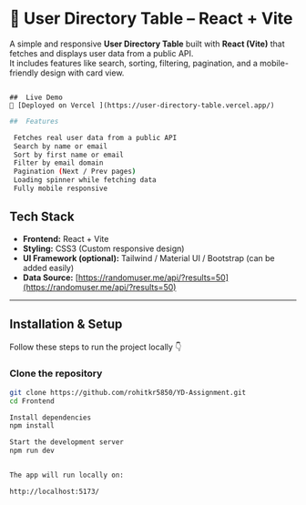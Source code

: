 # 👥 User Directory Table – React + Vite

A simple and responsive **User Directory Table** built with **React (Vite)** that fetches and displays user data from a public API.  
It includes features like search, sorting, filtering, pagination, and a mobile-friendly design with card view.

```

##  Live Demo
🔗 [Deployed on Vercel ](https://user-directory-table.vercel.app/)  

```
```bash
##  Features

 Fetches real user data from a public API  
 Search by name or email  
 Sort by first name or email  
 Filter by email domain  
 Pagination (Next / Prev pages)  
 Loading spinner while fetching data  
 Fully mobile responsive  

```

## Tech Stack

- **Frontend:** React + Vite  
- **Styling:** CSS3 (Custom responsive design)  
- **UI Framework (optional):** Tailwind / Material UI / Bootstrap (can be added easily)  
- **Data Source:** [https://randomuser.me/api/?results=50](https://randomuser.me/api/?results=50)

---

## Installation & Setup

Follow these steps to run the project locally 👇

### Clone the repository
```bash
git clone https://github.com/rohitkr5850/YD-Assignment.git
cd Frontend

```

```bash
Install dependencies
npm install

Start the development server
npm run dev


The app will run locally on:

http://localhost:5173/

```